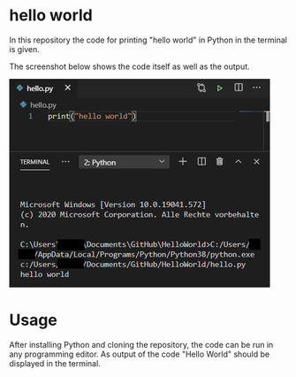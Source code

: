 # hello world

In this repository the code for printing "hello world" in Python in the terminal is given. 

The screenshot below shows the code itself as well as the output.

![Code](./images/code.png)


# Usage
After installing Python and cloning the repository, the code can be run in any programming editor. 
As output of the code "Hello World" should be displayed in the terminal.

